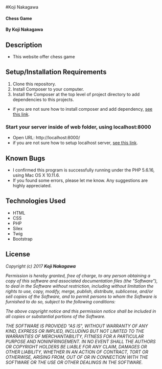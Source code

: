 #Koji Nakagawa

#### Chess Game

#### By Koji Nakagawa

## Description
* This website offer chess game

## Setup/Installation Requirements
1. Clone this repository.
2. Install Composer to your computer.
3. Install the Composer at the top level of project directory to add dependencies to this projects.
* if you are not sure how to install composer and add dependency, [see this link](https://www.learnhowtoprogram.com/php/object-oriented-php/composer).


### Start your server inside of web folder, using localhost:8000
* Open URL: http://localhost:8000/
* if you are not sure how to setup localhost server, [see this link](https://www.learnhowtoprogram.com/php/php-basics/meet-the-server).


## Known Bugs
* I confirmed this program is successfully running under the PHP 5.6.16, using Mac OS X 10.11.6.
* If you found some errors, please let me know. Any suggestions are highly appreciated.

## Technologies Used
* HTML
* CSS
* PHP
* Silex
* Twig
* Bootstrap

## License

_Copyright (c) 2017 **Koji Nakagawa**_

_Permission is hereby granted, free of charge, to any person obtaining a copy
of this software and associated documentation files (the "Software"), to deal
in the Software without restriction, including without limitation the rights
to use, copy, modify, merge, publish, distribute, sublicense, and/or sell
copies of the Software, and to permit persons to whom the Software is
furnished to do so, subject to the following conditions:_

_The above copyright notice and this permission notice shall be included in all
copies or substantial portions of the Software._

_THE SOFTWARE IS PROVIDED "AS IS", WITHOUT WARRANTY OF ANY KIND, EXPRESS OR
IMPLIED, INCLUDING BUT NOT LIMITED TO THE WARRANTIES OF MERCHANTABILITY,
FITNESS FOR A PARTICULAR PURPOSE AND NONINFRINGEMENT. IN NO EVENT SHALL THE
AUTHORS OR COPYRIGHT HOLDERS BE LIABLE FOR ANY CLAIM, DAMAGES OR OTHER
LIABILITY, WHETHER IN AN ACTION OF CONTRACT, TORT OR OTHERWISE, ARISING FROM,
OUT OF OR IN CONNECTION WITH THE SOFTWARE OR THE USE OR OTHER DEALINGS IN THE
SOFTWARE._
